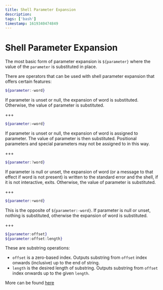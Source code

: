 ```yaml
---
title: Shell Parameter Expansion
description: 
tags: ['bash']
timestamp: 1619340474849
---
```


# Shell Parameter Expansion

The most basic form of parameter expansion is `${parameter}` where the value of the `parameter` is substituted in place.

There are operators that can be used with shell parameter expansion that offers certain features:

```bash
${parameter:-word}
```
If parameter is unset or null, the expansion of word is substituted. Otherwise, the value of parameter is substituted.

+++

```bash
${parameter:=word}
```
If parameter is unset or null, the expansion of word is assigned to parameter. The value of parameter is then substituted. Positional parameters and special parameters may not be assigned to in this way.

+++

```bash
${parameter:?word}
```
If parameter is null or unset, the expansion of word (or a message to that effect if word is not present) is written to the standard error and the shell, if it is not interactive, exits. Otherwise, the value of parameter is substituted.

+++

```bash
${parameter:+word}
```
This is the opposite of `${parameter:-word}`. If parameter is null or unset, nothing is substituted, otherwise the expansion of word is substituted. 

+++

```bash
${parameter:offset}
${parameter:offset:length}
```

These are substring operations:
- `offset` is a zero-based index. Outputs substring from `offset` index onwards (inclusive) up to the end of string.
- `length` is the desired length of substring. Outputs substring from `offset` index onwards up to the given `length`.

More can be found [here](https://www.gnu.org/software/bash/manual/html_node/Shell-Parameter-Expansion.html)


<PostDate />
<PageTags />
